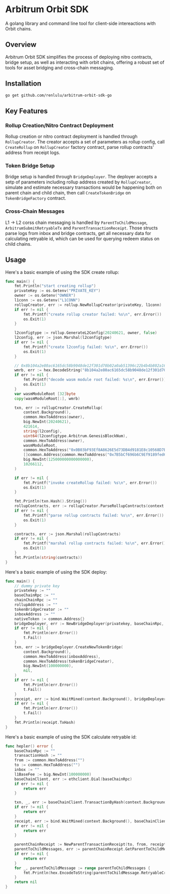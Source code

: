 # Arbitrum Orbit SDK

A golang library and command line tool for client-side intereactions with Orbit chains.

## Overview

Arbitrum Orbit SDK simplifies the process of deploying nitro contracts, bridge setup, as well as interacting with orbit chains, offering a robust set of tools for asset bridging and cross-chain messaging.

## Installation

```bash
go get github.com/renlulu/arbitrum-orbit-sdk-go
```

## Key Features

### Rollup Creation/Nitro Contract Deployment

Rollup creation or nitro contract deployment is handled through `RollupCreator`. The creator accepts a set of parameters as rollup config, call `CreateRollup` on `RollupCreator` factory contract, parse rollup contracts' address from receipt logs.

### Token Bridge Setup

Bridge setup is handled through `BridgeDeployer`. The deployer accepts a setp of parameters including rollup address created by `RollupCreator`, simulate and estimate necessary transactions would be happening both on parent chain and child chain, then call `CreateTokenBridge` on `TokenBridgeFactory` contract. 

### Cross-Chain Messages

L1 -> L2 corss chain messaging is handled by `ParentToChildMessage`, `ArbitrumSubmitRetryableTx` and `ParentTransactionReceipt`. Those structs parse logs from inbox and bridge contracts, get all necessary data for calculating retryable id, which can be used for querying redeem status on child chains.


## Usage

Here's a basic example of using the SDK create rollup:

```go
func main() {
	fmt.Println("start creating rollup")
	privateKey := os.Getenv("PRIVATE_KEY")
	owner := os.Getenv("OWNER")
	l1conn := os.Getenv("L1CONN")
	rollupCreator, err := rollup.NewRollupCreator(privateKey, l1conn)
	if err != nil {
		fmt.Printf("create rollup creator failed: %s\n", err.Error())
		os.Exit(1)
	}

	l2configtype := rollup.GenerateL2Config(20240621, owner, false)
	l2config, err := json.Marshal(l2configtype)
	if err != nil {
		fmt.Printf("create l2config failed: %s\n", err.Error())
		os.Exit(1)
	}

	// 0x8b104a2e80ac6165dc58b9048de12f301d70b02a0ab51396c22b4b4b802a16a4
	wmrb, err := hex.DecodeString("8b104a2e80ac6165dc58b9048de12f301d70b02a0ab51396c22b4b4b802a16a4")
	if err != nil {
		fmt.Printf("decode wasm module root failed: %s\n", err.Error())
		os.Exit(1)
	}
	var wasmModuleRoot [32]byte
	copy(wasmModuleRoot[:], wmrb)

	txn, err := rollupCreator.CreateRollup(
		context.Background(),
		common.HexToAddress(owner),
		big.NewInt(20240621),
		421614,
		string(l2config),
		uint64(l2configtype.Arbitrum.GenesisBlockNum),
		common.HexToAddress(owner),
		wasmModuleRoot,
		common.HexToAddress("0x0B03bF93Ef8A8626E5d73DB4d9181E8c10568D7B"),
		[]common.Address{common.HexToAddress("0x7B5bCf696b6C9Ef9189fed66597A4aAC87957a08")},
		big.NewInt(125000000000000000),
		10266112,
	)

	if err != nil {
		fmt.Printf("invoke createRollup failed: %s\n", err.Error())
		os.Exit(1)
	}

	fmt.Println(txn.Hash().String())
	rollupContracts, err := rollupCreator.ParseRollupContracts(context.Background(), 6, txn)
	if err != nil {
		fmt.Printf("parse rollup contracts failed: %s\n", err.Error())
		os.Exit(1)
	}

	contracts, err := json.Marshal(rollupContracts)
	if err != nil {
		fmt.Printf("marshal rollup contracts failed: %s\n", err.Error())
		os.Exit(1)
	}
	fmt.Println(string(contracts))
}
```


Here's a basic example of using the SDK deploy:


```go
func main() {
	// dummy private key
	privatekey := ""
	baseChainRpc := ""
	chainChainRpc := ""
	rollupAddress := ""
	tokenBridgeCreator := ""
	inboxAddress := ""
	nativeToken := common.Address{}
	bridgeDeployer, err := NewBridgeDeployer(privatekey, baseChainRpc, chainChainRpc, rollupAddress, nativeToken)
	if err != nil {
		fmt.Println(err.Error())
		t.Fail()
	}
	txn, err := bridgeDeployer.CreateNewTokenBridge(
		context.Background(),
		common.HexToAddress(inboxAddress),
		common.HexToAddress(tokenBridgeCreator),
		big.NewInt(100000000),
		nil,
	)
	if err != nil {
		fmt.Println(err.Error())
		t.Fail()
	}
	receipt, err := bind.WaitMined(context.Background(), bridgeDeployer.BaseChainClient, txn)
	if err != nil {
		fmt.Println(err.Error())
		t.Fail()
	}
	fmt.Println(receipt.TxHash)
}
```

Here's a basic example of using the SDK calculate retryable id:

```go
func hepler() error {
	baseChainRpc := ""
	transactionHash := ""
	from := common.HexToAddress("")
	to := common.HexToAddress("")
	inbox := ""
	l1BaseFee := big.NewInt(100000000)
	baseChainClient, err := ethclient.Dial(baseChainRpc)
	if err != nil {
		return err
	}

	txn, _, err := baseChainClient.TransactionByHash(context.Background(), common.HexToHash(transactionHash))
	if err != nil {
		return err
	}
	receipt, err := bind.WaitMined(context.Background(), baseChainClient, txn)
	if err != nil {
		return err
	}

	parentChainReceipt := NewParentTransactionReceipt(to, from, receipt)
	parentToChildMessages, err := parentChainReceipt.GetParentToChildMessages(big.NewInt(20240328), l1BaseFee, inbox)
	if err != nil {
		return err
	}
	for _, parentToChildMessage := range parentToChildMessages {
		fmt.Println(hex.EncodeToString(parentToChildMessage.RetryableCreationId))
	}
	return nil
}
```